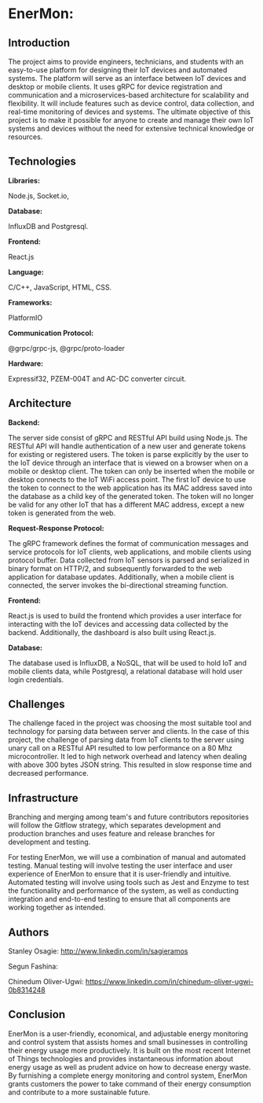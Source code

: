 # **EnerMon:**

## Introduction ##

The project aims to provide engineers, technicians, and students with an 
easy-to-use platform for designing their IoT devices and automated systems. 
The platform will serve as an interface between IoT devices and desktop or 
mobile clients. It uses gRPC for device registration and communication and 
a microservices-based architecture for scalability and flexibility. It will 
include features such as device control, data collection, and real-time 
monitoring of devices and systems. The ultimate objective of this project is 
to make it possible for anyone to create and manage their own IoT systems 
and devices without the need for extensive technical knowledge or 
resources.

## Technologies ##
**Libraries:**

Node.js, Socket.io, 

**Database:**

InfluxDB and Postgresql.

**Frontend:**

React.js

**Language:**

C/C++, JavaScript, HTML, CSS.

**Frameworks:** 

PlatformIO

**Communication Protocol:**

@grpc/grpc-js, @grpc/proto-loader

**Hardware:**

Expressif32, PZEM-004T and AC-DC converter circuit.

## Architecture ##

**Backend:**

The server side consist of gRPC and RESTful API build using Node.js. The RESTful API will handle 
authentication of a new user and generate tokens for existing or registered users. The token is parse explicitly by the 
user to the IoT device through an interface that is viewed on a browser when on a mobile or desktop client. The 
token can only be inserted when the mobile or desktop connects to the IoT WiFi access point. The first IoT device to 
use the token to connect to the web application has its MAC address saved into the database as a child key of the 
generated token. The token will no longer be valid for any other IoT that has a different MAC address, except a new 
token is generated from the web.

**Request-Response Protocol:**

The gRPC framework defines the format of communication messages and service protocols for IoT clients, web 
applications, and mobile clients using protocol buffer. Data collected from IoT sensors is parsed and serialized in 
binary format on HTTP/2, and subsequently forwarded to the web application for database updates. Additionally, 
when a mobile client is connected, the server invokes the bi-directional streaming function.

**Frontend:**

React.js is used to build the frontend which provides a user interface for interacting with the IoT devices and 
accessing data collected by the backend. Additionally, the dashboard is also built using React.js.

**Database:**

The database used is InfluxDB, a NoSQL, that will be used to hold IoT and mobile clients data, while Postgresql, 
a relational database will hold user login credentials.

## Challenges ##

The challenge faced in the project was choosing the most suitable tool and technology for parsing data between 
server and clients. In the case of this project, the challenge of parsing data from IoT clients to the server using unary 
call on a RESTful API resulted to low performance on a 80 Mhz microcontroller. It led to high network overhead and 
latency when dealing with above 300 bytes JSON string. This resulted in slow response time and decreased 
performance.

## Infrastructure ##

Branching and merging among team's and future contributors repositories will follow the Gitflow strategy, which separates development and production branches and uses feature and release branches for development and testing. 

For testing EnerMon, we will use a combination of manual and automated testing. Manual testing will involve testing the user interface and user experience of EnerMon to ensure that it is user-friendly and intuitive. Automated testing will involve using tools such as Jest and Enzyme to test the functionality and performance of the system, as well as conducting integration and end-to-end testing to ensure that all components are working together as intended.

## Authors ##
Stanley Osagie: http://www.linkedin.com/in/sagieramos

Segun Fashina: 

Chinedum Oliver-Ugwi: https://www.linkedin.com/in/chinedum-oliver-ugwi-0b8314248

## Conclusion ##

EnerMon is a user-friendly, economical, and adjustable energy monitoring and control system that assists homes and small businesses in controlling their energy usage more productively. It is built on the most recent Internet of Things technologies and provides instantaneous information about energy usage as well as prudent advice on how to decrease energy waste. By furnishing a complete energy monitoring and control system, EnerMon grants customers the power to take command of their energy consumption and contribute to a more sustainable future.
